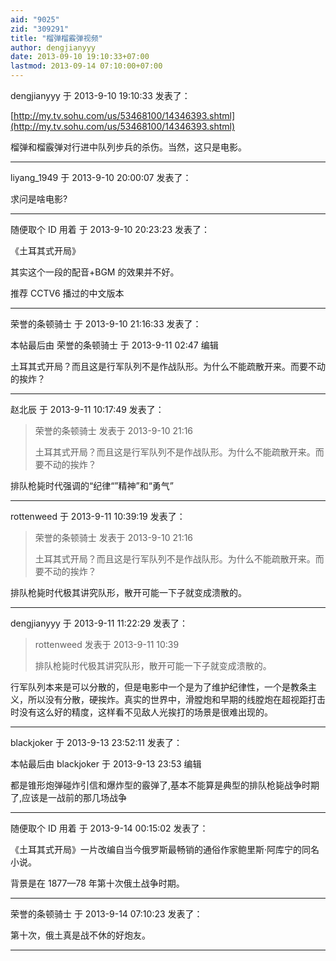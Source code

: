 ```yaml
---
aid: "9025"
zid: "309291"
title: "榴弹榴霰弹视频"
author: dengjianyyy
date: 2013-09-10 19:10:33+07:00
lastmod: 2013-09-14 07:10:00+07:00
---
```


dengjianyyy 于 2013-9-10 19:10:33 发表了：

[http://my.tv.sohu.com/us/53468100/14346393.shtml](http://my.tv.sohu.com/us/53468100/14346393.shtml)

榴弹和榴霰弹对行进中队列步兵的杀伤。当然，这只是电影。

---

liyang_1949 于 2013-9-10 20:00:07 发表了：

求问是啥电影?

---

随便取个 ID 用着 于 2013-9-10 20:23:23 发表了：

《土耳其式开局》

其实这个一段的配音+BGM 的效果并不好。

推荐 CCTV6 播过的中文版本

---

荣誉的条顿骑士 于 2013-9-10 21:16:33 发表了：

本帖最后由 荣誉的条顿骑士 于 2013-9-11 02:47 编辑

土耳其式开局？而且这是行军队列不是作战队形。为什么不能疏散开来。而要不动的挨炸？

---

赵北辰 于 2013-9-11 10:17:49 发表了：

> 荣誉的条顿骑士 发表于 2013-9-10 21:16
>
> 土耳其式开局？而且这是行军队列不是作战队形。为什么不能疏散开来。而要不动的挨炸？

排队枪毙时代强调的“纪律“”精神”和“勇气”

---

rottenweed 于 2013-9-11 10:39:19 发表了：

> 荣誉的条顿骑士 发表于 2013-9-10 21:16
>
> 土耳其式开局？而且这是行军队列不是作战队形。为什么不能疏散开来。而要不动的挨炸？

排队枪毙时代极其讲究队形，散开可能一下子就变成溃散的。

---

dengjianyyy 于 2013-9-11 11:22:29 发表了：

> rottenweed 发表于 2013-9-11 10:39
>
> 排队枪毙时代极其讲究队形，散开可能一下子就变成溃散的。

行军队列本来是可以分散的，但是电影中一个是为了维护纪律性，一个是教条主义，所以没有分散，硬挨炸。真实的世界中，滑膛炮和早期的线膛炮在超视距打击时没有这么好的精度，这样看不见敌人光挨打的场景是很难出现的。

---

blackjoker 于 2013-9-13 23:52:11 发表了：

本帖最后由 blackjoker 于 2013-9-13 23:53 编辑

都是锥形炮弹碰炸引信和爆炸型的霰弹了,基本不能算是典型的排队枪毙战争时期了,应该是一战前的那几场战争

---

随便取个 ID 用着 于 2013-9-14 00:15:02 发表了：

《土耳其式开局》一片改编自当今俄罗斯最畅销的通俗作家鲍里斯·阿库宁的同名小说。

背景是在 1877—78 年第十次俄土战争时期。

---

荣誉的条顿骑士 于 2013-9-14 07:10:23 发表了：

第十次，俄土真是战不休的好炮友。

---
